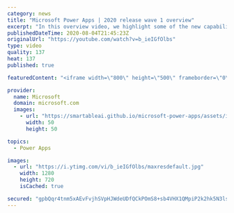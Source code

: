 ```yaml
---
category: news
title: "Microsoft Power Apps | 2020 release wave 1 overview"
excerpt: "In this overview video, we highlight some of the new capabilities included in the latest update to Microsoft Power Apps.      Here are the capabilities covered:     UI enhancements       • Save is always visible       • Chart formatting  Grid user experience enhancements       • Conditional search  "
publishedDateTime: 2020-08-04T21:45:23Z
originalUrl: "https://youtube.com/watch?v=b_ieIGfOlbs"
type: video
quality: 137
heat: 137
published: true

featuredContent: "<iframe width=\"800\" height=\"500\" frameborder=\"0\" src=\"https://www.youtube.com/embed/b_ieIGfOlbs\" allow=\"accelerometer; autoplay; encrypted-media; gyroscope; picture-in-picture\" allowfullscreen></iframe>"

provider:
  name: Microsoft
  domain: microsoft.com
  images:
    - url: "https://smartableai.github.io/microsoft-power-apps/assets/images/organizations/microsoft.com-50x50.jpg"
      width: 50
      height: 50

topics:
  - Power Apps

images:
  - url: "https://i.ytimg.com/vi/b_ieIGfOlbs/maxresdefault.jpg"
    width: 1280
    height: 720
    isCached: true

secured: "gpbQqr4tnm5xAEvFvjhSVpHJWdeUDfQCkPOmS8+sb4VHX1QMpiP2k2hk5N3lsYCI9eMBWlvtvHPmDFEpuYtdrQvqpN1xUn7rKXeXfwAHELr+tUW+LKkLBLXQg2KZloRY9VV4+64IJ/tWmmumw9+rglTLUrBs4kiL5JJn3BMZqeDmQ2RKuppGoXa8Crauw5s/r76as/m7mrKNhc3ddkOlVDqde3SGKJLuccrTNtwHTNg8MnJ9+iKgfNAAP3qS4LczLks7EQDkAOzOWK4fVCgxFihUvXgQM4Le2EBR1cHLRoAiqxUMkJxrmKr3o8c4N06FNIz116mJdYIyXjDze6pooOrv8eSQ6NpHiGozZN+hQg/00f0ssJw3XWg0m6SATOM1MxMfaEGfZG83OtFwRY5K5qrWKoX7iULWiSaB4bYuRveCbPYbNZV+5NAY9X9gM5dD;7TSY0fOkosVZH4vB2AZq4A=="
---
```


